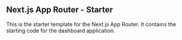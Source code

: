 ## Next.js App Router - Starter

This is the starter template for the Next.js App Router. It contains the starting code for the dashboard application.
